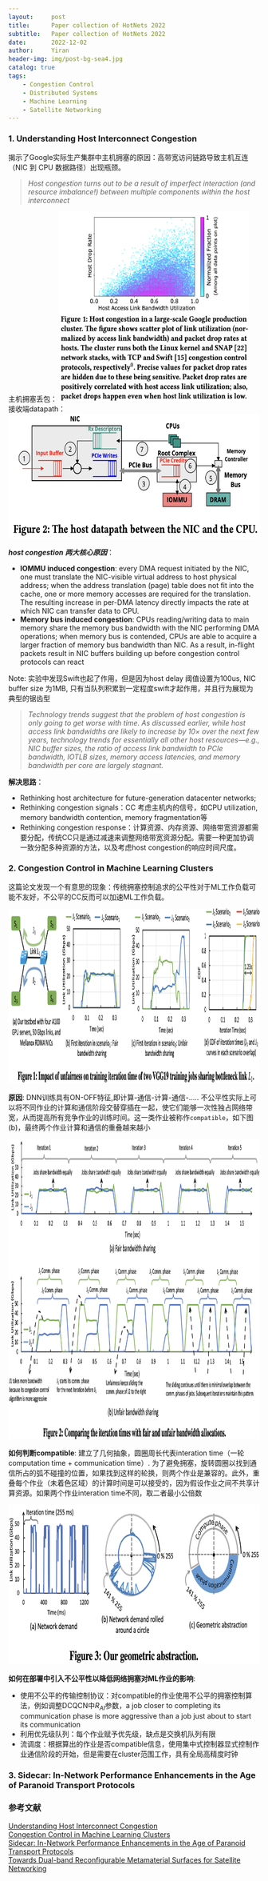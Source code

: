 ```yaml
---
layout:     post
title:      Paper collection of HotNets 2022
subtitle:   Paper collection of HotNets 2022
date:       2022-12-02
author:     Yiran
header-img: img/post-bg-sea4.jpg
catalog: true
tags:
    - Congestion Control
    - Distributed Systems
    - Machine Learning
    - Satellite Networking
---
```

 
### 1. Understanding Host Interconnect Congestion

揭示了Google实际生产集群中主机拥塞的原因：高带宽访问链路导致主机互连（NIC 到 CPU 数据路径）出现瓶颈。
>*Host congestion turns out to be a result of imperfect interaction (and resource imbalance!) between multiple components within the host interconnect*

主机拥塞丢包：
<img width="380" height="380" src="/img/post-hotnets22-1-1.png"/>  
接收端datapath：
<img width="550" height="250" src="/img/post-hotnets22-1-2.png"/>

***host congestion 两大核心原因***：  
- **IOMMU induced congestion**: every DMA request initiated by the NIC, one must translate the NIC-visible virtual address to host physical address; when the address translation (page) table does not fit into the cache, one or more memory accesses are required for the translation. The resulting increase in per-DMA latency directly impacts the rate at which NIC can transfer data to CPU.  
- **Memory bus induced congestion**: CPUs reading/writing data to main memory share the memory bus bandwidth with the NIC performing DMA operations; when memory bus is contended, CPUs are able to acquire a larger fraction of memory bus bandwidth than NIC. As a result, in-flight packets result in NIC buffers building up before congestion control protocols can react

Note: 实验中发现Swift也起了作用，但是因为host delay 阈值设置为100us, NIC buffer size 为1MB, 只有当队列积累到一定程度swift才起作用，并且行为展现为典型的锯齿型  
>*Technology trends suggest that the problem of host congestion is only going to get worse with time. As discussed earlier, while host access link bandwidths are likely to increase by 10× over the next few years, technology trends for essentially all other host resources—e.g., NIC buffer sizes, the ratio of access link bandwidth to PCIe bandwidth, IOTLB sizes, memory access latencies, and memory bandwidth per core are largely stagnant.*

**解决思路**：
- Rethinking host architecture for future-generation datacenter networks;   
- Rethinking congestion signals：CC 考虑主机内的信号，如CPU utilization, memory bandwidth contention, memory fragmentation等     
- Rethinking congestion response：计算资源、内存资源、网络带宽资源都需要分配，传统CC只是通过减速来调整网络带宽资源分配。需要一种更加协调一致分配多种资源的方法，以及考虑host congestion的响应时间尺度。


### 2. Congestion Control in Machine Learning Clusters

这篇论文发现一个有意思的现象：传统拥塞控制追求的公平性对于ML工作负载可能不友好，不公平的CC反而可以加速ML工作负载。

<img width="850" height="350" src="/img/post-hotnets22-2-1.png"/>

**原因**: DNN训练具有ON-OFF特征,即计算-通信-计算-通信-..... 不公平性实际上可以将不同作业的计算和通信阶段交替穿插在一起，使它们能够一次性独占网络带宽，从而提高所有竞争作业的训练时间。这一类作业被称作```compatible```，如下图(b)，最终两个作业计算和通信的重叠越来越小

<img width="850" height="600" src="/img/post-hotnets22-2-2.png"/>


**如何判断compatible**: 建立了几何抽象，圆圈周长代表interation time（一轮computation time + communication time）. 为了避免拥塞，旋转圆圈以找到通信所占的弧不碰撞的位置，如果找到这样的轮换，则两个作业是兼容的。此外，重叠每个作业（未着色区域）的计算时间是可以接受的，因为假设作业之间不共享计算资源。如果两个作业interation time不同，取二者最小公倍数

<img width="600" height="320" src="/img/post-hotnets22-2-3.png"/>

**如何在部署中引入不公平性以降低网络拥塞对ML作业的影响**: 
- 使用不公平的传输控制协议：对compatible的作业使用不公平的拥塞控制算法，例如调整DCQCN中$R_{AI}$参数，a job closer to completing its communication phase is more aggressive than a job just about to start its communication
- 利用优先级队列：每个作业赋予优先级，缺点是交换机队列有限
- 流调度：根据算出的作业是否compatible信息，使用集中式控制器显式控制作业通信阶段的开始，但是需要在cluster范围工作，具有全局高精度时钟

### 3. Sidecar: In-Network Performance Enhancements in the Age of Paranoid Transport Protocols





### 参考文献

[Understanding Host Interconnect Congestion](https://conferences.sigcomm.org/hotnets/2022/papers/hotnets22_sagarwal.pdf)  
[Congestion Control in Machine Learning Clusters](https://people.csail.mit.edu/ghobadi/papers/unfairness_hotnets_2022.pdf)  
[Sidecar: In-Network Performance Enhancements in the Age of Paranoid Transport Protocols](https://conferences.sigcomm.org/hotnets/2022/papers/hotnets22_yuan.pdf)  
[Towards Dual-band Reconfigurable Metamaterial Surfaces for Satellite Networking](https://arxiv.org/pdf/2206.14939.pdf)
